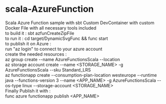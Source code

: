 # scala-AzureFunction
Scala Azure Function sample with sbt 
Custom DevContainer with custom Docker File  with all necessary tools included  
to build it : sbt azfunCreateZipFile  
to run it : cd target/DynamicSvgFunc && func start  
to publish it on Azure :  
run "az login" to connect to your azure account  
create the needed resources :  
az group create --name AzureFunctionsScala --location <REGION>  
az storage account create --name <STORAGE_NAME> -g AzureFunctionsScala --sku Standard_LRS  
az functionapp create --consumption-plan-location westeurope --runtime java --functions-version 3 --name <APP_NAME> -g  AzureFunctionsScala --os-type linux --storage-account <STORAGE_NAME>  
Finally Publish it with :  
func azure functionapp publish <APP_NAME>  
